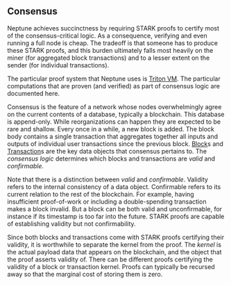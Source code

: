 ## Consensus

Neptune achieves succinctness by requiring STARK proofs to certify most of the consensus-critical logic. As a consequence, verifying and even running a full node is cheap. The tradeoff is that someone has to produce these STARK proofs, and this burden ultimately falls most heavily on the miner (for aggregated block transactions) and to a lesser extent on the sender (for individual transactions).

The particular proof system that Neptune uses is [Triton VM](https://triton-vm.org/). The particular computations that are proven (and verified) as part of consensus logic are documented here.

Consensus is the feature of a network whose nodes overwhelmingly agree on the current contents of a database, typically a blockchain. This database is append-only. While reorganizations can happen they are expected to be rare and shallow. Every once in a while, a new block is added. The block body contains a single transaction that aggregates together all inputs and outputs of individual user transactions since the previous block. [Block](./consensus/block.md)s and [Transaction](./consensus/transaction.md)s are the key data objects that consensus pertains to. The *consensus logic* determines which blocks and transactions are *valid* and *confirmable*.

Note that there is a distinction between *valid* and *confirmable*. Validity refers to the internal consistency of a data object. Confirmable refers to its current relation to the rest of the blockchain. For example, having insufficient proof-of-work or including a double-spending transaction makes a block invalid. But a block can be both valid and unconfirmable, for instance if its timestamp is too far into the future. STARK proofs are capable of establishing validity but not confirmability.

Since both blocks and transactions come with STARK proofs certifying their validity, it is worthwhile to separate the kernel from the proof. The *kernel* is the actual payload data that appears on the blockchain, and the object that the proof asserts validity of. There can be different proofs certifying the validity of a block or transaction kernel. Proofs can typically be recursed away so that the marginal cost of storing them is zero.
